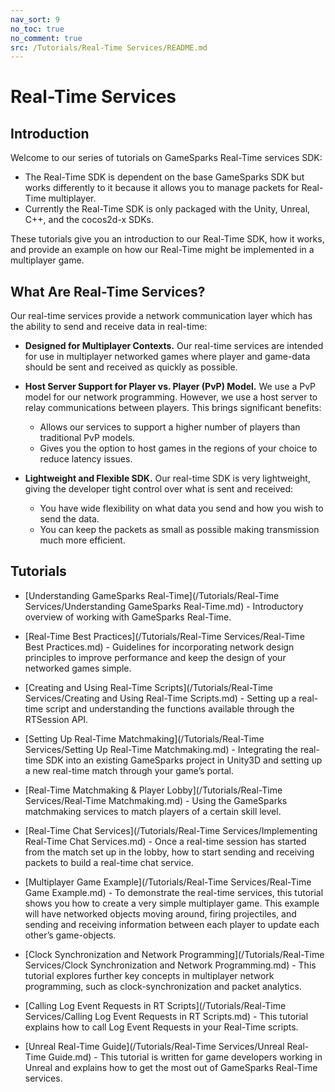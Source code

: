 ```yaml
---
nav_sort: 9
no_toc: true
no_comment: true
src: /Tutorials/Real-Time Services/README.md
---
```


# Real-Time Services

## Introduction

Welcome to our series of tutorials on GameSparks Real-Time services SDK:
* The Real-Time SDK is dependent on the base GameSparks SDK but works differently to it because it allows you to manage packets for Real-Time multiplayer.
* Currently the Real-Time SDK is only packaged with the Unity, Unreal, C++, and the cocos2d-x SDKs.  

These tutorials give you an introduction to our Real-Time SDK, how it works, and provide an example on how our Real-Time might be implemented in a multiplayer game.


## What Are Real-Time Services?

Our real-time services provide a network communication layer which has the ability to send and receive data in real-time:

* **Designed for Multiplayer Contexts.** Our real-time services are intended for use in multiplayer networked games where player and game-data should be sent and received as quickly as possible.

* **Host Server Support for Player vs. Player (PvP) Model.** We use a PvP model for our network programming. However, we use a host server to relay communications between players. This brings significant benefits:
  * Allows our services to support a higher number of players than traditional PvP models.
  * Gives you the option to host games in the regions of your choice to reduce latency issues.

* **Lightweight and Flexible SDK.** Our real-time SDK is very lightweight, giving the developer tight control over what is sent and received:
  * You have wide flexibility on what data you send and how you wish to send the data.
  * You can keep the packets as small as possible making transmission much more efficient.

## Tutorials

* [Understanding GameSparks Real-Time](/Tutorials/Real-Time Services/Understanding GameSparks Real-Time.md) - Introductory overview of working with GameSparks Real-Time.
* [Real-Time Best Practices](/Tutorials/Real-Time Services/Real-Time Best Practices.md) - Guidelines for incorporating network design principles to improve performance and keep the design of your networked games simple.
* [Creating and Using Real-Time Scripts](/Tutorials/Real-Time Services/Creating and Using Real-Time Scripts.md) - Setting up a real-time script and understanding the functions available through the RTSession API.
* [Setting Up Real-Time Matchmaking](/Tutorials/Real-Time Services/Setting Up Real-Time Matchmaking.md) - Integrating the real-time SDK into an existing GameSparks project in Unity3D and setting up a new real-time match through your game’s portal.

* [Real-Time Matchmaking & Player Lobby](/Tutorials/Real-Time Services/Real-Time Matchmaking.md) - Using the GameSparks matchmaking services to match players of a certain skill level.

* [Real-Time Chat Services](/Tutorials/Real-Time Services/Implementing Real-Time Chat Services.md) - Once a real-time session has started from the match set up in the lobby, how to start sending and receiving packets to build a real-time chat service.

* [Multiplayer Game Example](/Tutorials/Real-Time Services/Real-Time Game Example.md) - To demonstrate the real-time services, this tutorial shows you how to create a very simple multiplayer game. This example will have networked objects moving around, firing projectiles, and sending and receiving information between each player to update each other’s game-objects.

* [Clock Synchronization and Network Programming](/Tutorials/Real-Time Services/Clock Synchronization and Network Programming.md) - This tutorial explores further key concepts in multiplayer network programming, such as clock-synchronization and packet analytics.

* [Calling Log Event Requests in RT Scripts](/Tutorials/Real-Time Services/Calling Log Event Requests in RT Scripts.md) - This tutorial explains how to call Log Event Requests in your Real-Time scripts.

* [Unreal Real-Time Guide](/Tutorials/Real-Time Services/Unreal Real-Time Guide.md) - This tutorial is written for game developers working in Unreal and explains how to get the most out of GameSparks Real-Time services.
